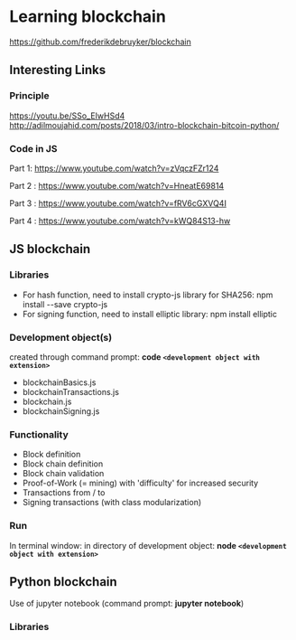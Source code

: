 # Learning blockchain
https://github.com/frederikdebruyker/blockchain
## Interesting Links
### Principle
https://youtu.be/SSo_EIwHSd4
http://adilmoujahid.com/posts/2018/03/intro-blockchain-bitcoin-python/

### Code in JS
Part 1: https://www.youtube.com/watch?v=zVqczFZr124

Part 2 : https://www.youtube.com/watch?v=HneatE69814

Part 3 : https://www.youtube.com/watch?v=fRV6cGXVQ4I

Part 4 : https://www.youtube.com/watch?v=kWQ84S13-hw 

## JS blockchain
### Libraries
- For hash function, need to install crypto-js library for SHA256: npm install --save crypto-js
- For signing function, need to install elliptic library: npm install elliptic
### Development object(s)
created through command prompt: **code `<development object with extension>`** 
- blockchainBasics.js
- blockchainTransactions.js
- blockchain.js
- blockchainSigning.js
### Functionality
- Block definition
- Block chain definition
- Block chain validation
- Proof-of-Work (= mining) with 'difficulty' for increased security
- Transactions from / to
- Signing transactions (with class modularization)
### Run
In terminal window: in directory of development object: **node `<development object with extension>`**

## Python blockchain
Use of jupyter notebook (command prompt: **jupyter notebook**)
### Libraries

